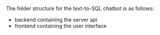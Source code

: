 The folder structure for the text-to-SQL chatbot is as follows:
- backend containing the server api
- frontend containing the user interface